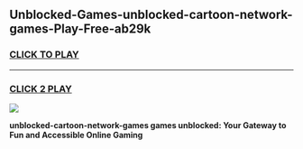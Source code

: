 
## Unblocked-Games-unblocked-cartoon-network-games-Play-Free-ab29k
<h3>
<a href="https://premium76.site?title=unblocked-cartoon-network-games&ref=18A1">CLICK TO PLAY</a></h3>
<hr>

<h3>
<a href="https://premium76.site?title=unblocked-cartoon-network-games&ref=18A1">CLICK 2 PLAY</a>
  
</h3>

<a href="https://premium76.site?title=unblocked-cartoon-network-games&ref=18A1"><img src="https://clearcache.store/games.png"></a>


**unblocked-cartoon-network-games games unblocked: Your Gateway to Fun and Accessible Online Gaming**
